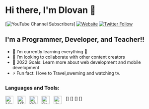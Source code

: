 # Hi there, I'm Dlovan 👋 

[![YouTube Channel Subscribers](https://img.shields.io/youtube/channel/subscribers/UCDCHcqyeQgJ-jVSd6VJkbCw?logo=youtube&logoColor=red&style=for-the-badge)]
[![Website](https://img.shields.io/website?label=dlovan.me.com&style=for-the-badge&url=https%3A%2F%2Fcodestackr.com)](https://dlovan.me)
[![Twitter Follow](https://img.shields.io/twitter/follow/dlovan_bashir?color=1DA1F2&logo=twitter&style=for-the-badge)](https://twitter.com/dlova_bashir)

## I'm a Programmer, Developer, and Teacher!!


- 🌱 I’m currently learning everything 🤣
- 👯 I’m looking to collaborate with other content creators
- 🥅 2022 Goals: Learn more about web development and mobile development
- ⚡ Fun fact: I love to Travel,sweming and watching tv.


### Languages and Tools:

[<img align="left" alt="Visual Studio Code" width="26px" src="https://cdn.jsdelivr.net/gh/devicons/devicon/icons/vscode/vscode-original.svg" style="padding-right:10px;" />]
[<img align="left" alt="HTML5" width="26px" src="https://cdn.jsdelivr.net/gh/devicons/devicon/icons/html5/html5-original.svg" style="padding-right:10px;" />][HTML5]
[<img align="left" alt="CSS3" width="26px" src="https://cdn.jsdelivr.net/gh/devicons/devicon/icons/css3/css3-original.svg" style="padding-right:10px;" />]
[<img align="left" alt="Sass" width="26px" src="https://cdn.jsdelivr.net/gh/devicons/devicon/icons/sass/sass-original.svg" style="padding-right:10px;" />]
[<img align="left" alt="JavaScript" width="26px" src="https://cdn.jsdelivr.net/gh/devicons/devicon/icons/javascript/javascript-original.svg" style="padding-right:10px;" />]


[HTML5]: https://www.youtube.com/playlist?list=PLkwxH9e_vrAJ0WbEsFA9W3I1W-g_BTsbt



 




